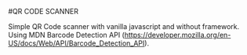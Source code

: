 #QR CODE SCANNER

Simple QR Code scanner with vanilla javascript and without framework. Using MDN Barcode Detection API (https://developer.mozilla.org/en-US/docs/Web/API/Barcode_Detection_API).
